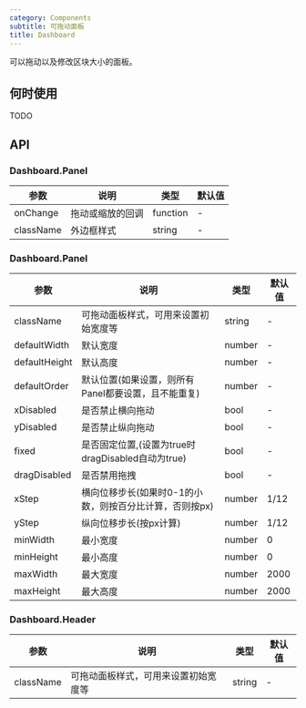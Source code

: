 ```yaml
---
category: Components
subtitle: 可拖动面板
title: Dashboard
---
```


可以拖动以及修改区块大小的面板。

## 何时使用

TODO

## API

### Dashboard.Panel

| 参数             | 说明     | 类型                        | 默认值         |
| -------------- | ---------------------------------------- | ------------------------- | ----------- |
| onChange       |  拖动或缩放的回调  | function           | -          |
| className       |  外边框样式  | string           | -          |

### Dashboard.Panel

| 参数             | 说明     | 类型                        | 默认值         |
| -------------- | ---------------------------------------- | ------------------------- | ----------- |
| className       |  可拖动面板样式，可用来设置初始宽度等  | string           | -          |
| defaultWidth       |  默认宽度 | number           | -          |
| defaultHeight       |  默认高度  | number           | -          |
| defaultOrder       |  默认位置(如果设置，则所有Panel都要设置，且不能重复)  | number           | -          |
| xDisabled       |  是否禁止横向拖动  | bool           | -          |
| yDisabled       |  是否禁止纵向拖动  | bool           | -          |
| fixed       |  是否固定位置,(设置为true时dragDisabled自动为true)  | bool           | -          |
| dragDisabled       |  是否禁用拖拽  | bool           | -          |
| xStep       |  横向位移步长(如果时0-1的小数，则按百分比计算，否则按px)  | number           | 1/12          |
| yStep       |  纵向位移步长(按px计算)  | number           | 1/12          |
| minWidth       |  最小宽度  | number           | 0          |
| minHeight       |  最小高度  | number           | 0          |
| maxWidth       |  最大宽度  | number           | 2000          |
| maxHeight       |  最大高度  | number           | 2000          |

### Dashboard.Header

| 参数             | 说明     | 类型                        | 默认值         |
| -------------- | ---------------------------------------- | ------------------------- | ----------- |
| className       |  可拖动面板样式，可用来设置初始宽度等  | string           | -          |
